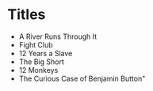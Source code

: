 # Titles


- A River Runs Through It
- Fight Club
- 12 Years a Slave
- The Big Short
- 12 Monkeys
- The Curious Case of Benjamin Button"